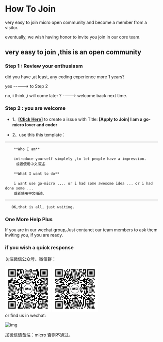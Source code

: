 # How To Join

very easy to join micro open community and become a member from a visitor.

eventually, we wish having honor to invite you join in our core team.

## very easy to join ,this is an open community


### Step 1 : Review your enthusiasm

did you have ,at least, any coding experience more 1 years?

yes -----> to Step 2

no, i think ,i will come later ? ----> welcome back next time.

### Step 2 : you are welcome

- 1、**[[Click Here](https://github.com/micro-community/how-to-join/issues/new)]** to create a issue with Title: **[Apply to Join] I am a go-micro lover and coder**

- 2、use this this template：

-------

        **Who I am**

        introduce yourself simplely ,to let people have a impression.
         或者使用中文描述.

        **What I want to do**

        i want use go-micro .... or i had some awesome idea ... or i had done some ...
        或者使用中文描述.

-------

       OK,that is all, just waiting.


### One More Help Plus

If you are in our wechat group,Just contanct our team members to ask them inviting you, if you are ready.

### if you wish a quick response 

关注微信公众号、微信群：
<div style="float:left">
<img src="https://github.com/micro-in-cn/Notice/raw/master/donation/wx_qrcode.jpg" width="30%">
<img src="https://github.com/micro-in-cn/Notice/raw/master/donation/wx_group_v1.png" width="30%"> 
</div>

or find us in wechat: 

![img](https://github.com/GB28181/GB28181.Solution/raw/develop/docs/crazybber.jpg)

加微信请备注：micro 否则不通过。

